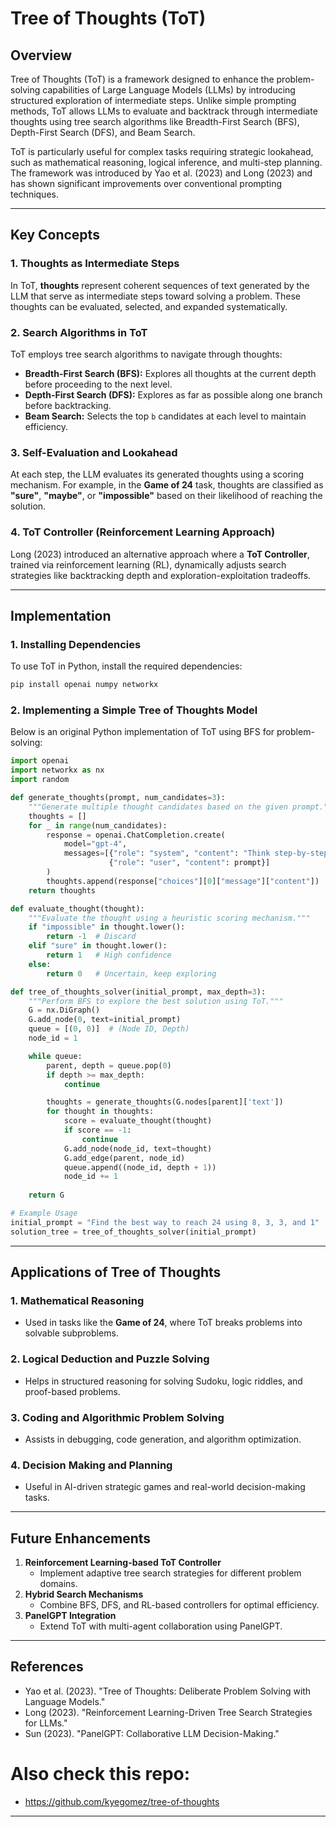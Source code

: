 # Tree of Thoughts (ToT)

## Overview
Tree of Thoughts (ToT) is a framework designed to enhance the problem-solving capabilities of Large Language Models (LLMs) by introducing structured exploration of intermediate steps. Unlike simple prompting methods, ToT allows LLMs to evaluate and backtrack through intermediate thoughts using tree search algorithms like Breadth-First Search (BFS), Depth-First Search (DFS), and Beam Search.

ToT is particularly useful for complex tasks requiring strategic lookahead, such as mathematical reasoning, logical inference, and multi-step planning. The framework was introduced by Yao et al. (2023) and Long (2023) and has shown significant improvements over conventional prompting techniques.

---

## Key Concepts

### 1. Thoughts as Intermediate Steps
In ToT, **thoughts** represent coherent sequences of text generated by the LLM that serve as intermediate steps toward solving a problem. These thoughts can be evaluated, selected, and expanded systematically.

### 2. Search Algorithms in ToT
ToT employs tree search algorithms to navigate through thoughts:
- **Breadth-First Search (BFS):** Explores all thoughts at the current depth before proceeding to the next level.
- **Depth-First Search (DFS):** Explores as far as possible along one branch before backtracking.
- **Beam Search:** Selects the top `b` candidates at each level to maintain efficiency.

### 3. Self-Evaluation and Lookahead
At each step, the LLM evaluates its generated thoughts using a scoring mechanism. For example, in the **Game of 24** task, thoughts are classified as **"sure"**, **"maybe"**, or **"impossible"** based on their likelihood of reaching the solution.

### 4. ToT Controller (Reinforcement Learning Approach)
Long (2023) introduced an alternative approach where a **ToT Controller**, trained via reinforcement learning (RL), dynamically adjusts search strategies like backtracking depth and exploration-exploitation tradeoffs.

---

## Implementation

### 1. Installing Dependencies
To use ToT in Python, install the required dependencies:

```bash
pip install openai numpy networkx
```

### 2. Implementing a Simple Tree of Thoughts Model
Below is an original Python implementation of ToT using BFS for problem-solving:

```python
import openai
import networkx as nx
import random

def generate_thoughts(prompt, num_candidates=3):
    """Generate multiple thought candidates based on the given prompt."""
    thoughts = []
    for _ in range(num_candidates):
        response = openai.ChatCompletion.create(
            model="gpt-4",
            messages=[{"role": "system", "content": "Think step-by-step."},
                      {"role": "user", "content": prompt}]
        )
        thoughts.append(response["choices"][0]["message"]["content"])
    return thoughts

def evaluate_thought(thought):
    """Evaluate the thought using a heuristic scoring mechanism."""
    if "impossible" in thought.lower():
        return -1  # Discard
    elif "sure" in thought.lower():
        return 1   # High confidence
    else:
        return 0   # Uncertain, keep exploring

def tree_of_thoughts_solver(initial_prompt, max_depth=3):
    """Perform BFS to explore the best solution using ToT."""
    G = nx.DiGraph()
    G.add_node(0, text=initial_prompt)
    queue = [(0, 0)]  # (Node ID, Depth)
    node_id = 1

    while queue:
        parent, depth = queue.pop(0)
        if depth >= max_depth:
            continue

        thoughts = generate_thoughts(G.nodes[parent]['text'])
        for thought in thoughts:
            score = evaluate_thought(thought)
            if score == -1:
                continue
            G.add_node(node_id, text=thought)
            G.add_edge(parent, node_id)
            queue.append((node_id, depth + 1))
            node_id += 1
    
    return G

# Example Usage
initial_prompt = "Find the best way to reach 24 using 8, 3, 3, and 1"
solution_tree = tree_of_thoughts_solver(initial_prompt)
```

---

## Applications of Tree of Thoughts

### 1. **Mathematical Reasoning**
- Used in tasks like the **Game of 24**, where ToT breaks problems into solvable subproblems.

### 2. **Logical Deduction and Puzzle Solving**
- Helps in structured reasoning for solving Sudoku, logic riddles, and proof-based problems.

### 3. **Coding and Algorithmic Problem Solving**
- Assists in debugging, code generation, and algorithm optimization.

### 4. **Decision Making and Planning**
- Useful in AI-driven strategic games and real-world decision-making tasks.

---

## Future Enhancements
1. **Reinforcement Learning-based ToT Controller**
   - Implement adaptive tree search strategies for different problem domains.
2. **Hybrid Search Mechanisms**
   - Combine BFS, DFS, and RL-based controllers for optimal efficiency.
3. **PanelGPT Integration**
   - Extend ToT with multi-agent collaboration using PanelGPT.

---

## References
- Yao et al. (2023). "Tree of Thoughts: Deliberate Problem Solving with Language Models."
- Long (2023). "Reinforcement Learning-Driven Tree Search Strategies for LLMs."
- Sun (2023). "PanelGPT: Collaborative LLM Decision-Making."


# Also check this repo:
- https://github.com/kyegomez/tree-of-thoughts

---

